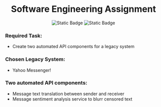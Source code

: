 <div align='center'>
  
# Software Engineering Assignment

![Static Badge](https://img.shields.io/badge/Go_to_live_site-792ed6?link=https%3A%2F%2Frj-automated-api-app.onrender.com)
![Static Badge](https://img.shields.io/badge/Documentation-999999?link=https%3A%2F%2Fgithub.com%2FJsteReubsSoftware%2FCOS730-Assignment2%2Fwiki)

</div>

### Required Task:
- Create two automated API components for a legacy system
### Chosen Legacy System:
- Yahoo Messenger!

### Two automated API components:
- Message text translation between sender and receiver
- Message sentiment analysis service to blurr censored text
